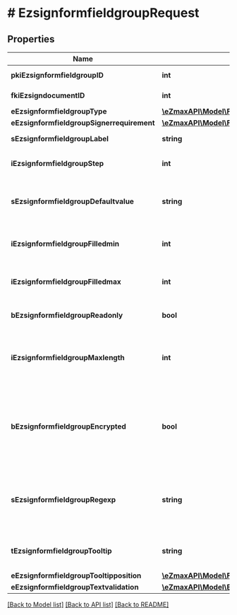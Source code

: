 # # EzsignformfieldgroupRequest

## Properties

Name | Type | Description | Notes
------------ | ------------- | ------------- | -------------
**pkiEzsignformfieldgroupID** | **int** | The unique ID of the Ezsignformfieldgroup | [optional]
**fkiEzsigndocumentID** | **int** | The unique ID of the Ezsigndocument |
**eEzsignformfieldgroupType** | [**\eZmaxAPI\Model\FieldEEzsignformfieldgroupType**](FieldEEzsignformfieldgroupType.md) |  |
**eEzsignformfieldgroupSignerrequirement** | [**\eZmaxAPI\Model\FieldEEzsignformfieldgroupSignerrequirement**](FieldEEzsignformfieldgroupSignerrequirement.md) |  | [optional]
**sEzsignformfieldgroupLabel** | **string** | The Label for the Ezsignformfieldgroup |
**iEzsignformfieldgroupStep** | **int** | The step when the Ezsignsigner will be invited to fill the form fields |
**sEzsignformfieldgroupDefaultvalue** | **string** | The default value for the Ezsignformfieldgroup  You can use the codes below and they will be replaced at signature time.    | Code | Description | Example | | ------------------------- | ------------ | ------------ | | {sUserFirstname} | The first name of the contact | John | | {sUserLastname} | The last name of the contact | Doe | | {sUserJobtitle} | The job title | Sales Representative | | {sEmailAddress} | The email address | email@example.com | | {sPhoneE164} | A phone number in E.164 Format | +15149901516 | | {sPhoneE164Cell} | A phone number in E.164 Format | +15149901516 | | [optional]
**iEzsignformfieldgroupFilledmin** | **int** | The minimum number of Ezsignformfield that must be filled in the Ezsignformfieldgroup |
**iEzsignformfieldgroupFilledmax** | **int** | The maximum number of Ezsignformfield that must be filled in the Ezsignformfieldgroup |
**bEzsignformfieldgroupReadonly** | **bool** | Whether the Ezsignformfieldgroup is read only or not. |
**iEzsignformfieldgroupMaxlength** | **int** | The maximum length for the value in the Ezsignformfieldgroup  This can only be set if eEzsignformfieldgroupType is **Text** or **Textarea** | [optional]
**bEzsignformfieldgroupEncrypted** | **bool** | Whether the Ezsignformfieldgroup is encrypted in the database or not. Encrypted values are not displayed on the Ezsigndocument. This can only be set if eEzsignformfieldgroupType is **Text** or **Textarea** | [optional]
**sEzsignformfieldgroupRegexp** | **string** | A regular expression to indicate what values are acceptable for the Ezsignformfieldgroup.  This can only be set if eEzsignformfieldgroupType is **Text** or **Textarea** | [optional]
**tEzsignformfieldgroupTooltip** | **string** | A tooltip that will be presented to Ezsignsigner about the Ezsignformfieldgroup | [optional]
**eEzsignformfieldgroupTooltipposition** | [**\eZmaxAPI\Model\FieldEEzsignformfieldgroupTooltipposition**](FieldEEzsignformfieldgroupTooltipposition.md) |  | [optional]
**eEzsignformfieldgroupTextvalidation** | [**\eZmaxAPI\Model\EnumTextvalidation**](EnumTextvalidation.md) |  | [optional]

[[Back to Model list]](../../README.md#models) [[Back to API list]](../../README.md#endpoints) [[Back to README]](../../README.md)
